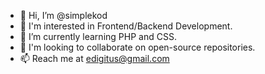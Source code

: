- 👋 Hi, I’m @simplekod
- 👀 I'm interested in Frontend/Backend Development.
- 🌱 I’m currently learning PHP and CSS.
- 💞️ I'm looking to collaborate on open-source repositories.
- 📫 Reach me at edigitus@gmail.com
<!---
simplekod/simplekod is a ✨ special ✨ repository because its `README.md` (this file) appears on your GitHub profile.
You can click the Preview link to take a look at your changes.
--->
